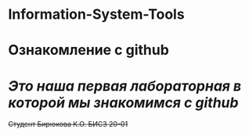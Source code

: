 # Information-System-Tools
# **Ознакомление с github**
# *Это наша первая лабораторная в которой мы знакомимся с github*
~~Студент Бирюкова К.О. БИСЗ 20-01~~


